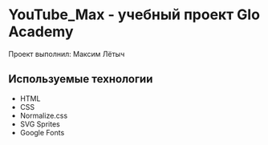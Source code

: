 # YouTube_Max - учебный проект Glo Academy
Проект выполнил: Максим Лётыч

##  Используемые технологии
- HTML
- CSS
- Normalize.css
- SVG Sprites
- Google Fonts
